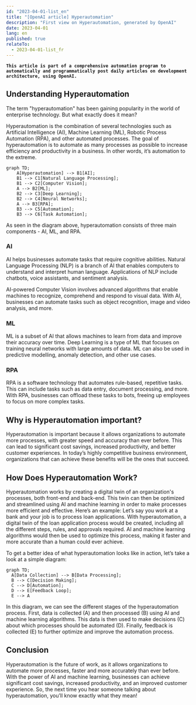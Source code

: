 ```yaml
---
id: "2023-04-01-list_en"
title: "[OpenAI article] Hyperautomation"
description: "First view on Hyperautomation, generated by OpenAI"
date: 2023-04-01
lang: en
published: true
relateTo:
  - 2023-04-01-list_fr
---
```


**`This article is part of a comprehensive automation program to automatically and programmatically post daily articles on development architecture, using OpenAI.`**

<article>

# Understanding Hyperautomation

The term "hyperautomation" has been gaining popularity in the world of enterprise technology. But what exactly does it mean? 

Hyperautomation is the combination of several technologies such as Artificial Intelligence (AI), Machine Learning (ML), Robotic Process Automation (RPA), and other automated processes. The goal of hyperautomation is to automate as many processes as possible to increase efficiency and productivity in a business. In other words, it’s automation to the extreme.

```mermaid
graph TD;
    A[Hyperautomation] --> B1[AI];
    B1 --> C1[Natural Language Processing];
    B1 --> C2[Computer Vision];
    A --> B2[ML];
    B2 --> C3[Deep Learning];
    B2 --> C4[Neural Networks];
    A --> B3[RPA];
    B3 --> C5[Automation];
    B3 --> C6[Task Automation];
```

As seen in the diagram above, hyperautomation consists of three main components - AI, ML, and RPA.
  
### AI 
AI helps businesses automate tasks that require cognitive abilities. Natural Language Processing (NLP) is a branch of AI that enables computers to understand and interpret human language. Applications of NLP include chatbots, voice assistants, and sentiment analysis.

AI-powered Computer Vision involves advanced algorithms that enable machines to recognize, comprehend and respond to visual data. With AI, businesses can automate tasks such as object recognition, image and video analysis, and more.

### ML

ML is a subset of AI that allows machines to learn from data and improve their accuracy over time. Deep Learning is a type of ML that focuses on training neural networks with large amounts of data. ML can also be used in predictive modelling, anomaly detection, and other use cases.

### RPA

RPA is a software technology that automates rule-based, repetitive tasks. This can include tasks such as data entry, document processing, and more. With RPA, businesses can offload these tasks to bots, freeing up employees to focus on more complex tasks.
  
## Why is Hyperautomation important?
  
Hyperautomation is important because it allows organizations to automate more processes, with greater speed and accuracy than ever before. This can lead to significant cost savings, increased productivity, and better customer experiences. In today’s highly competitive business environment, organizations that can achieve these benefits will be the ones that succeed.

## How Does Hyperautomation Work?
  
Hyperautomation works by creating a digital twin of an organization's processes, both front-end and back-end. This twin can then be optimized and streamlined using AI and machine learning in order to make processes more efficient and effective.
Here’s an example: Let’s say you work at a bank and your job is to process loan applications. With hyperautomation, a digital twin of the loan application process would be created, including all the different steps, rules, and approvals required. AI and machine learning algorithms would then be used to optimize this process, making it faster and more accurate than a human could ever achieve.
  
To get a better idea of what hyperautomation looks like in action, let’s take a look at a simple diagram:
```mermaid
graph TD;
  A[Data Collection] --> B[Data Processing];
  B --> C[Decision Making];
  C --> D[Automation];
  D --> E[Feedback Loop];
  E --> A
```

In this diagram, we can see the different stages of the hyperautomation process. First, data is collected (A) and then processed (B) using AI and machine learning algorithms. This data is then used to make decisions (C) about which processes should be automated (D). Finally, feedback is collected (E) to further optimize and improve the automation process.
  
  ## Conclusion

Hyperautomation is the future of work, as it allows organizations to automate more processes, faster and more accurately than ever before. With the power of AI and machine learning, businesses can achieve significant cost savings, increased productivity, and an improved customer experience. So, the next time you hear someone talking about hyperautomation, you’ll know exactly what they mean!

</article>
